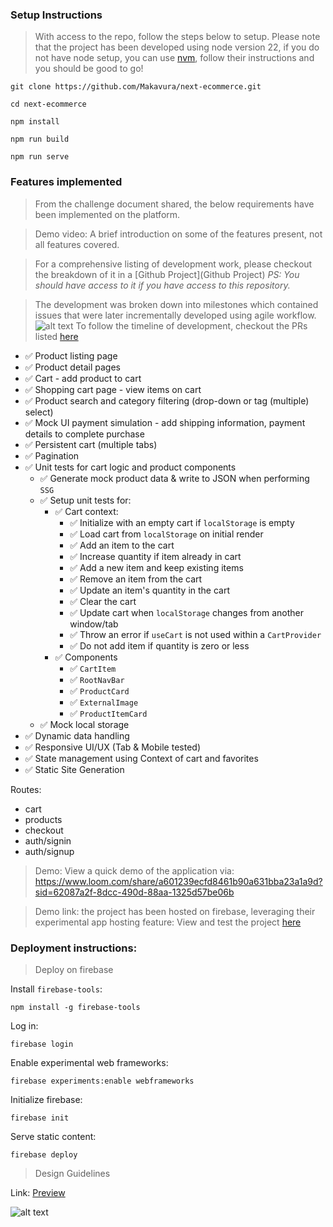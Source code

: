 ### Setup Instructions

> With access to the repo, follow the steps below to setup. Please note that the project has been developed using node version 22, if you do not have node setup, you can use [nvm](https://github.com/nvm-sh/nvm), follow their instructions and you should be good to go!

`git clone https://github.com/Makavura/next-ecommerce.git`

`cd next-ecommerce`

`npm install`

`npm run build`

`npm run serve`

### Features implemented
> From the challenge document shared, the below requirements have been implemented on the platform.

> Demo video: A brief introduction on some of the features present, not all features covered.

> For a comprehensive listing of development work, please checkout the breakdown of it in a [Github Project](Github Project) _PS: You should have access to it if you have access to this repository._

> The development was broken down into milestones which contained issues that were later incrementally developed using agile workflow.
![alt text](image.png)
To follow the timeline of development, checkout the PRs listed [here](https://github.com/Makavura/next-ecommerce/pulls?q=is%3Apr+is%3Aclosed)

- ✅ Product listing page
- ✅ Product detail pages
- ✅ Cart - add product to cart
- ✅ Shopping cart page - view items on cart
- ✅ Product search and category filtering (drop-down or tag (multiple) select)
- ✅ Mock UI payment simulation - add shipping information, payment details to complete purchase
- ✅ Persistent cart (multiple tabs)
- ✅ Pagination
- ✅ Unit tests for cart logic and product components
    - ✅  Generate mock product data & write to JSON when performing `SSG`
    - ✅  Setup unit tests for:
        - ✅  Cart context: 
            - ✅  Initialize with an empty cart if `localStorage` is empty
            - ✅  Load cart from `localStorage` on initial render
            - ✅  Add an item to the cart 
            - ✅  Increase quantity if item already in cart
            - ✅  Add a new item and keep existing items 
            - ✅  Remove an item from the cart
            - ✅  Update an item's quantity in the cart
            - ✅  Clear the cart
            - ✅  Update cart when `localStorage` changes from another window/tab 
            - ✅  Throw an error if `useCart` is not used within a `CartProvider` 
            - ✅  Do not add item if quantity is zero or less
        - ✅  Components
            - ✅  `CartItem`
            - ✅  `RootNavBar`
            - ✅  `ProductCard`
            - ✅  `ExternalImage`
            - ✅  `ProductItemCard`
    - ✅  Mock local storage
- ✅ Dynamic data handling
- ✅ Responsive UI/UX (Tab & Mobile tested)
- ✅ State management using Context of cart and favorites
- ✅ Static Site Generation


Routes:
- cart
- products
- checkout
- auth/signin
- auth/signup


> Demo: View a quick demo of the application via: https://www.loom.com/share/a601239ecfd8461b90a631bba23a1a9d?sid=62087a2f-8dcc-490d-88aa-1325d57be06b


> Demo link: the project has been hosted on firebase, leveraging their experimental app hosting feature: View and test the project [here](https://next-ecommerce-mk.web.app/)


### Deployment instructions:

> Deploy on firebase

Install `firebase-tools`:

`npm install -g firebase-tools`

Log in:

`firebase login`

Enable experimental web frameworks:

`firebase experiments:enable webframeworks`

Initialize firebase:

`firebase init`

Serve static content:

`firebase deploy`


> Design Guidelines

Link: [Preview](https://www.figma.com/design/15YlX8v6Bfx0Q5vK4nuMN5/E-Commerce-StoreFront?node-id=0-1&p=f)

![alt text](image-1.png)